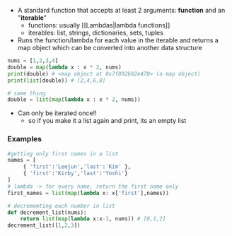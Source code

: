 - A standard function that accepts at least 2 arguments: **function** and an "**iterable**"
	- functions: usually [[Lambdas|lambda functions]]
	- iterables: list, strings, dictionaries, sets, tuples
- Runs the function/lambda for each value in the iterable and returns a map object which can be converted into another data structure
```python
nums = [1,2,3,4]
double = map(lambda x : x * 2, nums)
print(double) # <map object at 0x7f892b82e470> (a map object)
print(list(double)) # [2,4,6,8]

# same thing
double = list(map(lambda x : x * 2, nums))
```
- Can only be iterated once!! 
	- so if you make it a list again and print, its an empty list

### Examples
```python
#getting only first names in a list
names = [
	 { 'first':'Leejun','last':'Kim' },
	 { 'first':'Kirby','last':'Yoshi'}
]
# lambda -> for every name, return the first name only 
first_names = list(map(lambda x: x['first'],names))

# decrememting each number in list
def decrement_list(nums):
    return list(map(lambda x:x-1, nums)) # [0,1,2]
decrement_list([1,2,3])  
```
